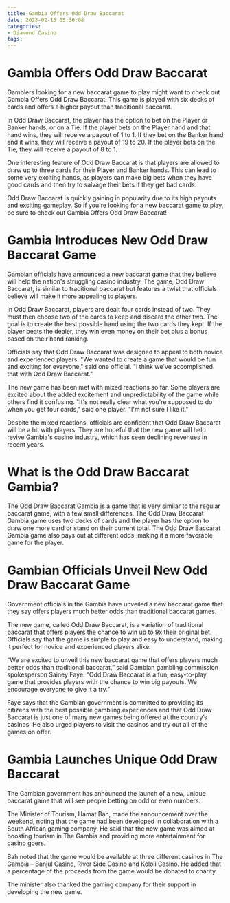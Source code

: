 ```yaml
---
title: Gambia Offers Odd Draw Baccarat
date: 2023-02-15 05:36:08
categories:
- Diamond Casino
tags:
---
```



#  Gambia Offers Odd Draw Baccarat

Gamblers looking for a new baccarat game to play might want to check out Gambia Offers Odd Draw Baccarat. This game is played with six decks of cards and offers a higher payout than traditional baccarat.

In Odd Draw Baccarat, the player has the option to bet on the Player or Banker hands, or on a Tie. If the player bets on the Player hand and that hand wins, they will receive a payout of 1 to 1. If they bet on the Banker hand and it wins, they will receive a payout of 19 to 20. If the player bets on the Tie, they will receive a payout of 8 to 1.

One interesting feature of Odd Draw Baccarat is that players are allowed to draw up to three cards for their Player and Banker hands. This can lead to some very exciting hands, as players can make big bets when they have good cards and then try to salvage their bets if they get bad cards.

Odd Draw Baccarat is quickly gaining in popularity due to its high payouts and exciting gameplay. So if you're looking for a new baccarat game to play, be sure to check out Gambia Offers Odd Draw Baccarat!

#  Gambia Introduces New Odd Draw Baccarat Game

Gambian officials have announced a new baccarat game that they believe will help the nation's struggling casino industry. The game, Odd Draw Baccarat, is similar to traditional baccarat but features a twist that officials believe will make it more appealing to players.

In Odd Draw Baccarat, players are dealt four cards instead of two. They must then choose two of the cards to keep and discard the other two. The goal is to create the best possible hand using the two cards they kept. If the player beats the dealer, they win even money on their bet plus a bonus based on their hand ranking.

Officials say that Odd Draw Baccarat was designed to appeal to both novice and experienced players. "We wanted to create a game that would be fun and exciting for everyone," said one official. "I think we've accomplished that with Odd Draw Baccarat."

The new game has been met with mixed reactions so far. Some players are excited about the added excitement and unpredictability of the game while others find it confusing. "It's not really clear what you're supposed to do when you get four cards," said one player. "I'm not sure I like it."

Despite the mixed reactions, officials are confident that Odd Draw Baccarat will be a hit with players. They are hopeful that the new game will help revive Gambia's casino industry, which has seen declining revenues in recent years.

#  What is the Odd Draw Baccarat Gambia?

The Odd Draw Baccarat Gambia is a game that is very similar to the regular baccarat game, with a few small differences. The Odd Draw Baccarat Gambia game uses two decks of cards and the player has the option to draw one more card or stand on their current total. The Odd Draw Baccarat Gambia game also pays out at different odds, making it a more favorable game for the player.

#  Gambian Officials Unveil New Odd Draw Baccarat Game

Government officials in the Gambia have unveiled a new baccarat game that they say offers players much better odds than traditional baccarat games.

The new game, called Odd Draw Baccarat, is a variation of traditional baccarat that offers players the chance to win up to 9x their original bet. Officials say that the game is simple to play and easy to understand, making it perfect for novice and experienced players alike.

“We are excited to unveil this new baccarat game that offers players much better odds than traditional baccarat,” said Gambian gambling commission spokesperson Sainey Faye. “Odd Draw Baccarat is a fun, easy-to-play game that provides players with the chance to win big payouts. We encourage everyone to give it a try.”

Faye says that the Gambian government is committed to providing its citizens with the best possible gambling experiences and that Odd Draw Baccarat is just one of many new games being offered at the country’s casinos. He also urged players to visit the casinos and try out all of the games on offer.

#  Gambia Launches Unique Odd Draw Baccarat

The Gambian government has announced the launch of a new, unique baccarat game that will see people betting on odd or even numbers.

The Minister of Tourism, Hamat Bah, made the announcement over the weekend, noting that the game had been developed in collaboration with a South African gaming company. He said that the new game was aimed at boosting tourism in The Gambia and providing more entertainment for casino goers.

Bah noted that the game would be available at three different casinos in The Gambia – Banjul Casino, River Side Casino and Kololi Casino. He added that a percentage of the proceeds from the game would be donated to charity.

The minister also thanked the gaming company for their support in developing the new game.